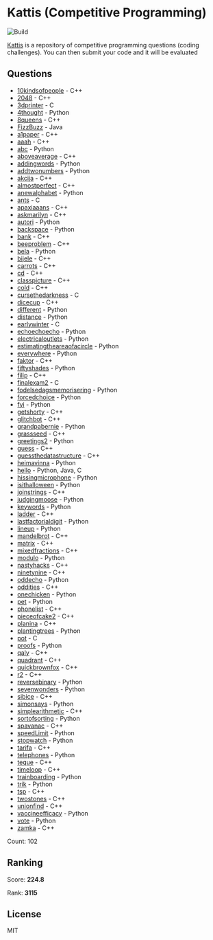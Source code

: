 # Kattis (Competitive Programming)

![Build](https://github.com/Zeyu-Li/kattis_solutions/workflows/Generate%20MD/badge.svg)

[Kattis](https://open.kattis.com/) is a repository of competitive programming questions (coding challenges). You can then submit your code and it will be evaluated



## Questions 
* [10kindsofpeople](https://open.kattis.com/problems/10kindsofpeople) - C++ 
* [2048](https://open.kattis.com/problems/2048) - C++ 
* [3dprinter](https://open.kattis.com/problems/3dprinter) - C 
* [4thought](https://open.kattis.com/problems/4thought) - Python 
* [8queens](https://open.kattis.com/problems/8queens) - C++ 
* [FizzBuzz](https://open.kattis.com/problems/FizzBuzz) - Java 
* [a1paper](https://open.kattis.com/problems/a1paper) - C++ 
* [aaah](https://open.kattis.com/problems/aaah) - C++ 
* [abc](https://open.kattis.com/problems/abc) - Python 
* [aboveaverage](https://open.kattis.com/problems/aboveaverage) - C++ 
* [addingwords](https://open.kattis.com/problems/addingwords) - Python 
* [addtwonumbers](https://open.kattis.com/problems/addtwonumbers) - Python 
* [akcija](https://open.kattis.com/problems/akcija) - C++ 
* [almostperfect](https://open.kattis.com/problems/almostperfect) - C++ 
* [anewalphabet](https://open.kattis.com/problems/anewalphabet) - Python 
* [ants](https://open.kattis.com/problems/ants) - C 
* [apaxiaaans](https://open.kattis.com/problems/apaxiaaans) - C++ 
* [askmarilyn](https://open.kattis.com/problems/askmarilyn) - C++ 
* [autori](https://open.kattis.com/problems/autori) - Python 
* [backspace](https://open.kattis.com/problems/backspace) - Python 
* [bank](https://open.kattis.com/problems/bank) - C++ 
* [beeproblem](https://open.kattis.com/problems/beeproblem) - C++ 
* [bela](https://open.kattis.com/problems/bela) - Python 
* [bijele](https://open.kattis.com/problems/bijele) - C++ 
* [carrots](https://open.kattis.com/problems/carrots) - C++ 
* [cd](https://open.kattis.com/problems/cd) - C++ 
* [classpicture](https://open.kattis.com/problems/classpicture) - C++ 
* [cold](https://open.kattis.com/problems/cold) - C++ 
* [cursethedarkness](https://open.kattis.com/problems/cursethedarkness) - C 
* [dicecup](https://open.kattis.com/problems/dicecup) - C++ 
* [different](https://open.kattis.com/problems/different) - Python 
* [distance](https://open.kattis.com/problems/distance) - Python 
* [earlywinter](https://open.kattis.com/problems/earlywinter) - C 
* [echoechoecho](https://open.kattis.com/problems/echoechoecho) - Python 
* [electricaloutlets](https://open.kattis.com/problems/electricaloutlets) - Python 
* [estimatingtheareaofacircle](https://open.kattis.com/problems/estimatingtheareaofacircle) - Python 
* [everywhere](https://open.kattis.com/problems/everywhere) - Python 
* [faktor](https://open.kattis.com/problems/faktor) - C++ 
* [fiftyshades](https://open.kattis.com/problems/fiftyshades) - Python 
* [filip](https://open.kattis.com/problems/filip) - C++ 
* [finalexam2](https://open.kattis.com/problems/finalexam2) - C 
* [fodelsedagsmemorisering](https://open.kattis.com/problems/fodelsedagsmemorisering) - Python 
* [forcedchoice](https://open.kattis.com/problems/forcedchoice) - Python 
* [fyi](https://open.kattis.com/problems/fyi) - Python 
* [getshorty](https://open.kattis.com/problems/getshorty) - C++ 
* [glitchbot](https://open.kattis.com/problems/glitchbot) - C++ 
* [grandpabernie](https://open.kattis.com/problems/grandpabernie) - Python 
* [grassseed](https://open.kattis.com/problems/grassseed) - C++ 
* [greetings2](https://open.kattis.com/problems/greetings2) - Python 
* [guess](https://open.kattis.com/problems/guess) - C++ 
* [guessthedatastructure](https://open.kattis.com/problems/guessthedatastructure) - C++ 
* [heimavinna](https://open.kattis.com/problems/heimavinna) - Python 
* [hello](https://open.kattis.com/problems/hello) - Python, Java, C 
* [hissingmicrophone](https://open.kattis.com/problems/hissingmicrophone) - Python 
* [isithalloween](https://open.kattis.com/problems/isithalloween) - Python 
* [joinstrings](https://open.kattis.com/problems/joinstrings) - C++ 
* [judgingmoose](https://open.kattis.com/problems/judgingmoose) - Python 
* [keywords](https://open.kattis.com/problems/keywords) - Python 
* [ladder](https://open.kattis.com/problems/ladder) - C++ 
* [lastfactorialdigit](https://open.kattis.com/problems/lastfactorialdigit) - Python 
* [lineup](https://open.kattis.com/problems/lineup) - Python 
* [mandelbrot](https://open.kattis.com/problems/mandelbrot) - C++ 
* [matrix](https://open.kattis.com/problems/matrix) - C++ 
* [mixedfractions](https://open.kattis.com/problems/mixedfractions) - C++ 
* [modulo](https://open.kattis.com/problems/modulo) - Python 
* [nastyhacks](https://open.kattis.com/problems/nastyhacks) - C++ 
* [ninetynine](https://open.kattis.com/problems/ninetynine) - C++ 
* [oddecho](https://open.kattis.com/problems/oddecho) - Python 
* [oddities](https://open.kattis.com/problems/oddities) - C++ 
* [onechicken](https://open.kattis.com/problems/onechicken) - Python 
* [pet](https://open.kattis.com/problems/pet) - Python 
* [phonelist](https://open.kattis.com/problems/phonelist) - C++ 
* [pieceofcake2](https://open.kattis.com/problems/pieceofcake2) - C++ 
* [planina](https://open.kattis.com/problems/planina) - C++ 
* [plantingtrees](https://open.kattis.com/problems/plantingtrees) - Python 
* [pot](https://open.kattis.com/problems/pot) - C 
* [proofs](https://open.kattis.com/problems/proofs) - Python 
* [qaly](https://open.kattis.com/problems/qaly) - C++ 
* [quadrant](https://open.kattis.com/problems/quadrant) - C++ 
* [quickbrownfox](https://open.kattis.com/problems/quickbrownfox) - C++ 
* [r2](https://open.kattis.com/problems/r2) - C++ 
* [reversebinary](https://open.kattis.com/problems/reversebinary) - Python 
* [sevenwonders](https://open.kattis.com/problems/sevenwonders) - Python 
* [sibice](https://open.kattis.com/problems/sibice) - C++ 
* [simonsays](https://open.kattis.com/problems/simonsays) - Python 
* [simplearithmetic](https://open.kattis.com/problems/simplearithmetic) - C++ 
* [sortofsorting](https://open.kattis.com/problems/sortofsorting) - Python 
* [spavanac](https://open.kattis.com/problems/spavanac) - C++ 
* [speedLimit](https://open.kattis.com/problems/speedLimit) - Python 
* [stopwatch](https://open.kattis.com/problems/stopwatch) - Python 
* [tarifa](https://open.kattis.com/problems/tarifa) - C++ 
* [telephones](https://open.kattis.com/problems/telephones) - Python 
* [teque](https://open.kattis.com/problems/teque) - C++ 
* [timeloop](https://open.kattis.com/problems/timeloop) - C++ 
* [trainboarding](https://open.kattis.com/problems/trainboarding) - Python 
* [trik](https://open.kattis.com/problems/trik) - Python 
* [tsp](https://open.kattis.com/problems/tsp) - C++ 
* [twostones](https://open.kattis.com/problems/twostones) - C++ 
* [unionfind](https://open.kattis.com/problems/unionfind) - C++ 
* [vaccineefficacy](https://open.kattis.com/problems/vaccineefficacy) - Python 
* [vote](https://open.kattis.com/problems/vote) - Python 
* [zamka](https://open.kattis.com/problems/zamka) - C++ 

Count: 102

## Ranking
Score: **224.8**

Rank: **3115**



## License

MIT